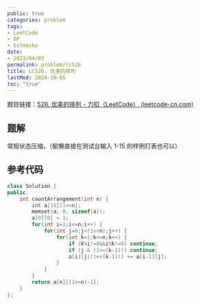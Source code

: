 ```yaml
---
public: true
categories: problem
tags:
- LeetCode
- DP
- bitmasks
date:
- 2023/04/03
permalink: problem/lc526
title: LC526. 优美的排列
lastMod: 2024-10-05
toc: "true"
---
```


题目链接：[526. 优美的排列 - 力扣（LeetCode） (leetcode-cn.com)](https://leetcode-cn.com/problems/beautiful-arrangement/submissions/)
<!--more-->
## 题解
常规状态压缩，（偷懒直接在测试台输入 1-15 的样例打表也可以）
## 参考代码
```cpp
class Solution {
public:
    int countArrangement(int n) {
        int a[16][1<<n];
        memset(a, 0, sizeof(a));
        a[0][0] = 1;
        for(int i=1;i<=n;i++) {
            for(int j=0;j<(1<<n);j++) {
                for(int k=1;k<=n;k++) {
                    if (k%i!=0&&i%k!=0) continue;
                    if (j & (1<<(k-1))) continue;
                    a[i][j|(1<<(k-1))] += a[i-1][j];
                }
            }
        }
        return a[n][(1<<n)-1];
    }
};
```